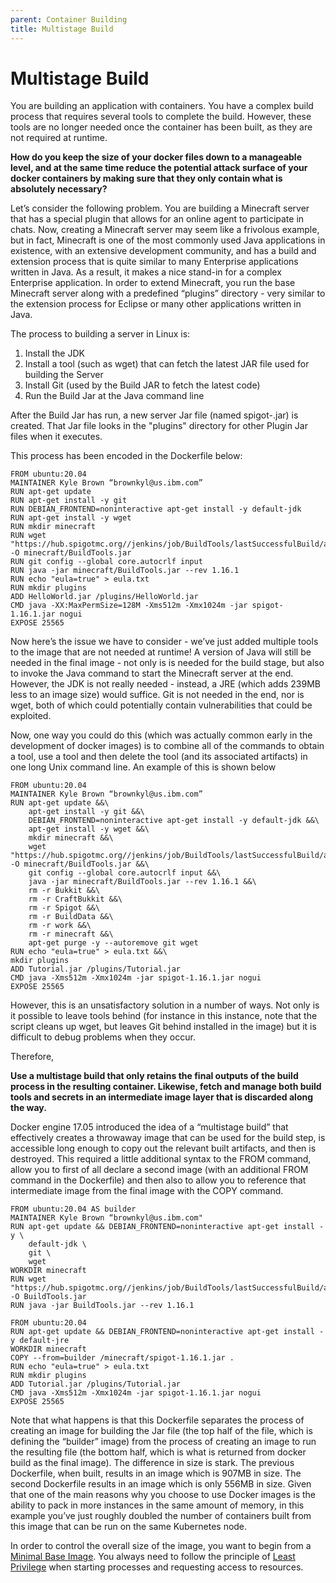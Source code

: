```yaml
---
parent: Container Building
title: Multistage Build
---
```

# Multistage Build

You are building an application with containers.  You have a complex build process that requires several tools to complete the build.  However, these tools are no longer needed once the container has been built, as they are not required at runtime.

**How do you keep the size of your docker files down to a manageable level, and at the same time reduce the potential attack surface of your docker containers by making sure that they only contain what is absolutely necessary?**

Let’s consider the following problem.  You are building a Minecraft server that has a special plugin that allows for an online agent to participate in chats.  Now, creating a Minecraft server may seem like a frivolous example, but in fact, Minecraft is one of the most commonly used Java applications in existence, with an extensive development community, and has a build and extension process that is quite similar to many Enterprise applications written in Java.  As a result, it makes a nice stand-in for a complex Enterprise application.  In order to extend Minecraft, you run the base Minecraft server along with a predefined “plugins” directory - very similar to the extension process for Eclipse or many other applications written in Java.

The process to building a server in Linux is:

1. Install the JDK
2. Install a tool (such as wget) that can fetch the latest JAR file used for building the Server
3. Install Git (used by the Build JAR to fetch the latest code)
4. Run the Build Jar at the Java command line

After the Build Jar has run, a new server Jar file (named spigot-<version>.jar) is created.  That Jar file looks in the "plugins" directory for other Plugin Jar files when it executes.  

This process has been encoded in the Dockerfile below:

    FROM ubuntu:20.04
    MAINTAINER Kyle Brown “brownkyl@us.ibm.com”
    RUN apt-get update
    RUN apt-get install -y git
    RUN DEBIAN_FRONTEND=noninteractive apt-get install -y default-jdk
    RUN apt-get install -y wget
    RUN mkdir minecraft
    RUN wget "https://hub.spigotmc.org//jenkins/job/BuildTools/lastSuccessfulBuild/artifact/target/BuildTools.jar" -O minecraft/BuildTools.jar
    RUN git config --global core.autocrlf input
    RUN java -jar minecraft/BuildTools.jar --rev 1.16.1
    RUN echo "eula=true" > eula.txt
    RUN mkdir plugins
    ADD HelloWorld.jar /plugins/HelloWorld.jar
    CMD java -XX:MaxPermSize=128M -Xms512m -Xmx1024m -jar spigot-1.16.1.jar nogui
    EXPOSE 25565

Now here’s the issue we have to consider - we’ve just added multiple tools to the image that are not needed at runtime!  A version of Java will still be needed in the final image - not only is is needed for the build stage, but also to invoke the Java command to start the Minecraft server at the end.  However, the JDK is not really needed - instead, a JRE (which adds 239MB less to an image size) would suffice.  Git is not needed in the end, nor is wget, both of which could potentially contain vulnerabilities that could be exploited.

Now, one way you could do this (which was actually common early in the development of docker images) is to combine all of the commands to obtain a tool, use a tool and then delete the tool (and its associated artifacts) in one long Unix command line.  An example of this is shown below

    FROM ubuntu:20.04
    MAINTAINER Kyle Brown “brownkyl@us.ibm.com”
    RUN apt-get update &&\
	    apt-get install -y git &&\
	    DEBIAN_FRONTEND=noninteractive apt-get install -y default-jdk &&\
	    apt-get install -y wget &&\
	    mkdir minecraft &&\
	    wget "https://hub.spigotmc.org//jenkins/job/BuildTools/lastSuccessfulBuild/artifact/target/BuildTools.jar" -O minecraft/BuildTools.jar &&\
	    git config --global core.autocrlf input &&\
	    java -jar minecraft/BuildTools.jar --rev 1.16.1 &&\
	    rm -r Bukkit &&\
	    rm -r CraftBukkit &&\
	    rm -r Spigot &&\
	    rm -r BuildData &&\
	    rm -r work &&\
	    rm -r minecraft &&\
	    apt-get purge -y --autoremove git wget
    RUN echo "eula=true" > eula.txt &&\
    mkdir plugins
    ADD Tutorial.jar /plugins/Tutorial.jar
    CMD java -Xms512m -Xmx1024m -jar spigot-1.16.1.jar nogui
    EXPOSE 25565

However, this is an unsatisfactory solution in a number of ways.  Not only is it possible to leave tools behind (for instance in this instance, note that the script cleans up wget, but leaves Git behind installed in the image) but it is difficult to debug problems when they occur.  

Therefore,

**Use a multistage build that only retains the final outputs of the build process in the resulting container.  Likewise, fetch and manage both build tools and secrets in an intermediate image layer that is discarded along the way.**

Docker engine 17.05 introduced the idea of a “multistage build” that effectively creates a throwaway image that can be used for the build step, is accessible long enough to copy out the relevant built artifacts, and then is destroyed.  This required a little additional syntax to the FROM command, allow you to first of all declare a second image (with an additional FROM command in the Dockerfile) and then also to allow you to reference that intermediate image from the final image with the COPY command. 

    FROM ubuntu:20.04 AS builder
    MAINTAINER Kyle Brown “brownkyl@us.ibm.com"
    RUN apt-get update && DEBIAN_FRONTEND=noninteractive apt-get install -y \
        default-jdk \
        git \
        wget
    WORKDIR minecraft
    RUN wget "https://hub.spigotmc.org//jenkins/job/BuildTools/lastSuccessfulBuild/artifact/target/BuildTools.jar" -O BuildTools.jar
    RUN java -jar BuildTools.jar --rev 1.16.1

    FROM ubuntu:20.04
    RUN apt-get update && DEBIAN_FRONTEND=noninteractive apt-get install -y default-jre
    WORKDIR minecraft
    COPY --from=builder /minecraft/spigot-1.16.1.jar .
    RUN echo "eula=true" > eula.txt
    RUN mkdir plugins
    ADD Tutorial.jar /plugins/Tutorial.jar
    CMD java -Xms512m -Xmx1024m -jar spigot-1.16.1.jar nogui
    EXPOSE 25565

Note that what happens is that this Dockerfile separates the process of creating an image for building the Jar file (the top half of the file, which is defining the “builder” image) from the process of creating an image to run the resulting file (the bottom half, which is what is returned from docker build as the final image).  The difference in size is stark.  The previous Dockerfile, when built, results in an image which is 907MB in size.  The second Dockerfile results in an image which is only 556MB in size.   Given that one of the main reasons why you choose to use Docker images is the ability to pack in more instances in the same amount of memory, in this example you’ve just roughly doubled the number of containers built from this image that can be run on the same Kubernetes node. 
	
In order to control the overall size of the image, you want to begin from a [Minimal Base Image](minimal-base-image.md).  You always need to follow the principle of [Least Privilege](least-privilege.md) when starting processes and requesting access to resources.
